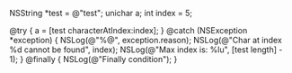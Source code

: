 NSString *test = @"test";
 unichar a;
 int index = 5;
    
 @try {
    a = [test characterAtIndex:index];
 }
 @catch (NSException *exception) {
    NSLog(@"%@", exception.reason);
    NSLog(@"Char at index %d cannot be found", index);
    NSLog(@"Max index is: %lu", [test length] - 1);
 }
 @finally {
    NSLog(@"Finally condition");
 }
